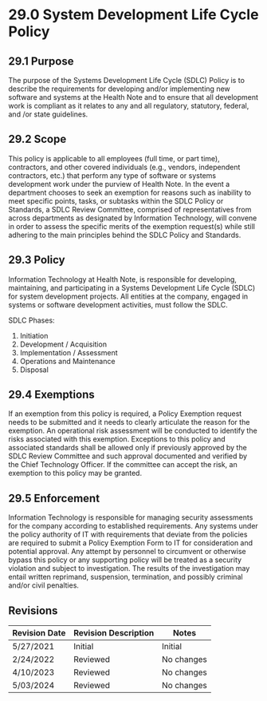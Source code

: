 # 29.0 System Development Life Cycle Policy

## 29.1 Purpose

The purpose of the Systems Development Life Cycle (SDLC) Policy is to describe the requirements for developing
and/or implementing new software and systems at the Health Note and to ensure that all development
work is compliant as it relates to any and all regulatory, statutory, federal, and /or state guidelines.

## 29.2 Scope

This policy is applicable to all employees (full time, or part time), contractors, and other
covered individuals (e.g., vendors, independent contractors, etc.) that perform any type of
software or systems development work under the purview of Health Note.
In the event a department chooses to seek an exemption for reasons such as inability to meet specific
points, tasks, or subtasks within the SDLC Policy or Standards, a SDLC Review Committee, comprised of
representatives from across departments as designated by Information Technology, will convene in order to assess the
specific merits of the exemption request(s) while still adhering to the main principles behind the SDLC Policy and
Standards.

## 29.3 Policy

Information Technology at Health Note, is responsible for developing, maintaining, and
participating in a Systems Development Life Cycle (SDLC) for system development projects. All entities at the
company, engaged in systems or software development activities, must follow the SDLC. 

SDLC Phases:
1. Initiation
2. Development / Acquisition
3. Implementation / Assessment
4. Operations and Maintenance
5. Disposal

## 29.4 Exemptions

If an exemption from this policy is required, a Policy Exemption request needs to be submitted and it needs to
clearly articulate the reason for the exemption. An operational risk assessment will be conducted to identify the
risks associated with this exemption. Exceptions to this policy and associated standards shall be allowed only if
previously approved by the SDLC Review Committee and such approval documented and verified by the Chief
Technology Officer. If the committee can accept the risk, an exemption to this policy may be granted.

## 29.5 Enforcement

Information Technology is responsible for managing security assessments for the company according to established requirements.
Any systems under the policy authority of IT with requirements
that deviate from the policies are required to submit a Policy Exemption Form to IT for
consideration and potential approval.
Any attempt by personnel to circumvent or otherwise bypass this policy or any supporting policy will be treated as
a security violation and subject to investigation. The results of the investigation may entail written reprimand,
suspension, termination, and possibly criminal and/or civil penalties.

## Revisions
| Revision Date | Revision Description        | Notes               |
| --------------| --------------------------- | ------------------- |
| 5/27/2021     | Initial                    | Initial          |
| 2/24/2022     | Reviewed                    | No changes          |
| 4/10/2023     | Reviewed                    | No changes          |
| 5/03/2024     | Reviewed                    | No changes          |
